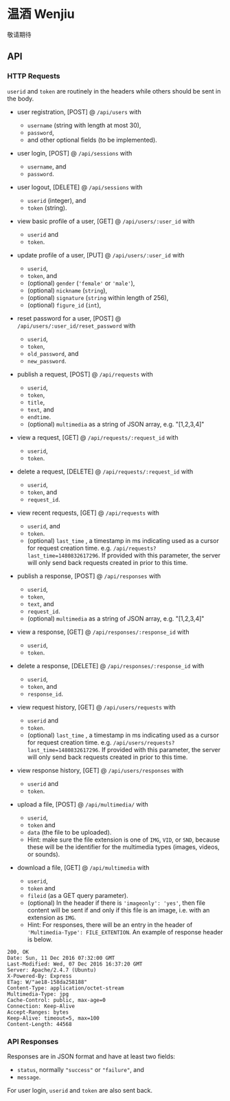 # 温酒 Wenjiu

敬请期待

## API 

### HTTP Requests

`userid` and `token` are routinely in the headers while others should be sent 
in the body.

- user registration, [POST] @ `/api/users` with 
  - `username` (string with length at most 30),
  - `password`,
  - and other optional fields (to be implemented).

- user login, [POST] @ `/api/sessions` with 
  - `username`, and
  - `password`.

- user logout, [DELETE] @ `/api/sessions` with 
  - `userid` (integer), and
  - `token` (string).

- view basic profile of a user, [GET] @ `/api/users/:user_id` with 
  - `userid` and 
  - `token`.

- update profile of a user, [PUT] @ `/api/users/:user_id` with 
  - `userid`,
  - `token`, and 
  - (optional) `gender` (`'female'` or `'male'`),
  - (optional) `nickname` (`string`),
  - (optional) `signature` (`string` within length of 256),
  - (optional) `figure_id` (`int`),

- reset password for a user, [POST] @ `/api/users/:user_id/reset_password` with 
  - `userid`,
  - `token`, 
  - `old_password`, and 
  - `new_password`.

- publish a request, [POST] @ `/api/requests` with 
  - `userid`,
  - `token`,
  - `title`,
  - `text`, and 
  - `endtime`.
  - (optional) `multimedia` as a string of JSON array, e.g. "[1,2,3,4]"

- view a request, [GET] @ `/api/requests/:request_id` with 
  - `userid`,
  - `token`.

- delete a request, [DELETE] @ `/api/requests/:request_id` with 
  - `userid`,
  - `token`, and 
  - `request_id`.

- view recent requests, [GET] @ `/api/requests` with 
  - `userid`, and
  - `token`.
  - (optional) `last_time` , a timestamp in ms indicating used as a cursor for 
    request creation time. e.g. `/api/requests?last_time=1480832617296`.
    If provided with this parameter, the server will only send back requests 
    created in prior to this time.

- publish a response, [POST] @ `/api/responses` with 
  - `userid`,
  - `token`,
  - `text`, and 
  - `request_id`.
  - (optional) `multimedia` as a string of JSON array, e.g. "[1,2,3,4]"

- view a response, [GET] @ `/api/responses/:response_id` with 
  - `userid`, 
  - `token`.

- delete a response, [DELETE] @ `/api/responses/:response_id` with 
  - `userid`,
  - `token`, and
  - `response_id`.

- view request history, [GET] @ `/api/users/requests` with 
  - `userid` and 
  - `token`.
  - (optional) `last_time` , a timestamp in ms indicating used as a cursor for 
    request creation time. e.g. `/api/users/requests?last_time=1480832617296`.
    If provided with this parameter, the server will only send back requests 
    created in prior to this time.

- view response history, [GET] @ `/api/users/responses` with 
  - `userid` and 
  - `token`.

- upload a file, [POST] @ `/api/multimedia/` with 
  - `userid`,
  - `token` and
  - `data` (the file to be uploaded).
  - Hint: make sure the file extension is one of `IMG`, `VID`, or `SND`, because
  these will be the identifier for the multimedia types (images, videos, or sounds).

- download a file, [GET] @ `/api/multimedia` with 
  - `userid`,
  - `token` and 
  - `fileid` (as a GET query parameter).
  - (optional) In the header if there is `'imageonly': 'yes'`, then file content will be 
  sent if and only if this file is an image, i.e. with an extension as `IMG`.
  - Hint: For responses, there will be an entry in the header of 
`'Multimedia-Type': FILE_EXTENTION`. An example of response header is below.

```
200, OK
Date: Sun, 11 Dec 2016 07:32:00 GMT
Last-Modified: Wed, 07 Dec 2016 16:37:20 GMT
Server: Apache/2.4.7 (Ubuntu)
X-Powered-By: Express
ETag: W/"ae18-158da258188"
Content-Type: application/octet-stream
Multimedia-Type: jpg
Cache-Control: public, max-age=0
Connection: Keep-Alive
Accept-Ranges: bytes
Keep-Alive: timeout=5, max=100
Content-Length: 44568
```

### API Responses

Responses are in JSON format and have at least two fields:

- `status`, normally `"success"` or `"failure"`, and
- `message`.

For user login, `userid` and `token` are also sent back.
